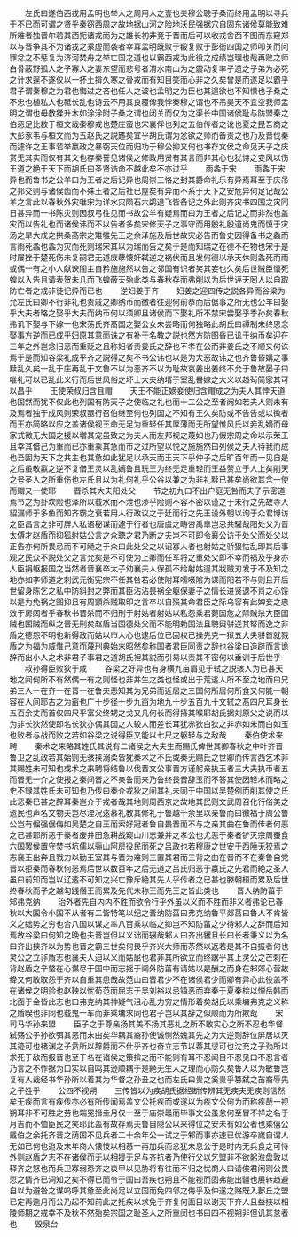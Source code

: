 <!-- { "loadSidebar": true } -->
　　左氏曰遂伯西戎用孟明也举人之周用人之壹也夫穆公聴子桑而终用孟明以寻兵于不已而可谓之贤乎秦窃西周之故地据山河之险地沃民强据穴自固东诸侯莫能致难所难者独晋尔若其西扼诸戎而为之雄长初非竞于晋而后可以收戎舎西不图而东窥郑以与晋争其不为诸戎之乘虚而袭者幸耳孟明既败于殽复败于彭衙四国之师叩关而问罪忿之不惩复为济河焚舟之举亡国之道也以霸西戎为此役之成绩岂理也哉再败之师白骨蔽野孤人之子寡人之妻东望而悲号者渭水南山为之震动复率孑遗之子弟为必死之计求逞不遂仅以一抔土揜久寒之骨戎而有知目笑而心非之久矣曾是而遂足以霸乎君子谓秦穆之为君也悔过之吝也任人之诐也孟明之为臣也其逞欲也不知惧也子桑之不忠也植私人也祗长乱也诗云不用其良覆俾我悖秦穆之谓也不吊昊天不宜空我师孟明之谓也毋教猱升木如涂涂附子桑之谓也闭关而仅为之渠长中国诸侯耻与防盟秦之伯恶足比数于桓文哉秦穆戎也楚庄蛮也宋襄俘也列之五伯传者之讹也夏之昆吾商之大彭豕韦与桓文而为五赵氏之説韪矣宜乎胡氏谓为忿欲之师而备责之也乃及晋伐秦而遽许之王事若举嬴政之暴窃天位而归功于穆公抑又何也书存文侯之命见天子之庆赏无其实而仅有其文也存秦誓见诸侯之修政用贤有其言而非其心也犹诗之变风以伤王道之絶于天下而胡氏曰圣贤诰命不越此矣不亦过乎
　　雨螽于宋
　　雨螽于宋异也而鲁书之公羊曰为王者之后记异也周崇三恪之封其爵命礼乐有异焉耳至于庆吊之邦交则与诸侯齿而不殊王者之后社已屋矣有异而不系于天下之安危异何足记哉公羊之言此以春秋外灾唯宋为详水灾陨石六鹢退飞皆备记之外此则齐灾书四国之灾同日甚异而一书陈灾则因叔弓往见而书故公羊有疑焉而曰为王者之后记之而非然也盖灾而以告礼也而诸侯讳而不以告者多矣宋修天子之事守而用殷礼殷道尚鬼而慎于灾汤之旱大戊之拱桑髙宗之雉雊先王之余泽施及后世故灾必告而鲁史因得备书之螽而言雨死螽也螽为灾而死则瑞宋其以为瑞而告之矣于是而知瑞之在德不在物也宋于是时屡挫于楚死伤未复嗣君无道庻孽懐奸弑逆之祸伏而且发何德以承天休则螽死而雨或偶一有之小人献谀闇主自矜施施然以告之邻国有识者笑其妄也久矣后世贼臣懐死蝗以入告且请表贺未几而飞蝗蔽天殆此类与春秋存而弗削以为后世诬天罔人以自取防亡者之戒非徒记异而已也
　　逆妇姜于齐
　　妇姜之迎四传之説各异而谷梁为允左氏曰卿不行非礼也贵戚之卿纳币而微者往迎何前恭而后倨事之所无也公羊曰娶乎大夫者略之娶乎大夫而纳币何以须卿且诸侯而下娶礼所不禁宋尝娶乎季孙矣春秋弗讥下娶与下嫁一也宋荡氏齐髙国之娶公女未尝略而何独略此胡氏曰禫制未终思念娶事方逆而已成乎妇原其意而诛之有补于名教之説也然方防图昏已讥于纳币矣迎在三年之外岂念旧恶而重贬之且称妇者责姜氏之辞也不孝在公而非姜氏之不顺又何诛焉于是而知谷梁礼成乎齐之説得之矣不书公讳也以是为大恶故讳之也齐鲁昏媾之事黩乱久矣一乱于庄再乱于文鲁不以为恶齐不以为耻故哀姜出姜终不允于鲁故晏子曰唯礼可以已乱此义行而后世风俗之坏士大夫纳壻于室乱昬嫁之大义以趋茍简家其可以昌乎
　　王使荣叔归含且赗
　　天王不能正嫡妾使归含赗成之为夫人其悖天道也固然而犹不仅此也列国有防天子之使临之礼也而十二公之至者阙如若夫人则未有及焉者独于成风则荣叔亟行召伯继至何也列国之不知有王久矣防或不告告或以微者而王亦简略以应之盖诸侯视王命无足为重轻任其厚薄而无所望惟风氏以妾乱嫡而母家式微无大国之援以増其宠虽致之为夫人而友邦视之蔑如也乃假宗周之命以示荣王且幸其借己为重而已亦重乘其急而市之过所望以悦之施施然曰列侯之夫人待我而成也吾固为天下之共主也其惫如此犹足以承天而王天下乎仲子之后旷百年而一见自是之后虽敬嬴之逆不复借王灵以乱嫡鲁且玩王为终无足重轻而王益赘立于人上矣削天之号圣人之所重伤也左氏且以为礼何礼乎公谷以兼之为非礼黩已甚矣尚欲其含一使而赗又一使耶
　　晋杀其大夫阳处父
　　节之初九曰不出户庭无咎而夫子示密道焉节之为卦坎险也泽所以载水而不泄也渉乎险则不容不密以谨之于未行之先故寺人貂漏师于多鱼而知齐霸之衰若用人行政议之于廷而行之先王设外朝以询于众君博访之臣昌言之非可屏人私语秘谋而遽于行者也唐虞之畴咨禹臯岂忌共驩哉阳处父为晋太傅才赵盾而抑狐射姑公言之众聴之君乃断之夫岂不可即令襄公访于处父而处父以正告亦何所畏忌而不可飏之于众曰此处父之以诏寡人者也射姑之骄狠怙乱即其后事观之民众不説处父之言允矣是不可使为上卿而任军将之重处父即不幸而祸及乎身亦人臣捐躯报国之当然者晋襄卒太子幼襄夫人保孤不给射姑逞其戕贼刃发于不及知之地亦如李师道之刺武元衡宪宗不任其咎若必使附耳嚅嗫隂为谋而阳若不与则且开后世留身陈乞之私中防斜封之弊而其臣沾沾畏祸全躯保妻子之情长进贤退不肖之心馁以是为免祸之图抑且有周顗杀贼取印之言卒以自殒其命君臣之际乌容有此婢妾之忠效于房闼者乎春秋书晋杀而不归刑于射姑者射姑以私怨乘君薨国危之际贼杀大臣国贼也国贼而纵之晋无刑矣赵盾当国德处父而不能明勅国法且聴臾骈送其帑而逸之非盾之德怨不明也新得政而姑以市人心也逮后位已固权已操先克一狱五大夫骈首就戮盾之为福为威惟己意而蔑刑典始末昭然矣称国者君臣同责之辞也谷梁曰造辟而言诡辞而出小人之术非君子事君之道胡氏袒其説而引易以责其不密何以垂训于后世乎
　　叔孙得臣败狄于咸
　　谷梁之好异也有身横九亩眉见于轼之説骇人为已甚天地之间何所不有然偶一有之则怪也非并生之类也怪或出于荒逺人所不至之地而曰兄弟三人一在齐一在晋一在鲁夫恶知其为兄弟而近居之三国何所居何所食又何能一朝容在人间耶古之为亩也广十步径十步九亩为地九十步五百九十文轼之髙四尺耳身长五百余丈而首仅四尺乎富父终甥之戈又几何长而得摏其喉耶胡氏据刘原父之说而以为非长狄然使即名长狄亦偶其国之人较人而差长耳犹赤狄白狄之非赤如朱而白如玉也败者与战而败之若如谷梁之说得臣又能以七尺之躯轻与之敌哉
　　秦伯使术来聘
　　秦术之来略其姓氏其说有二诸侯之大夫生而赐氏俾世其卿春秋之中叶齐晋鲁卫之乱政若其始则无骇挟溺柔皆犹秦术之不氏或秦无赐氏之世卿而传言西乞术非其赐姓未可知也或术之来聘将结鲁以伐晋文公事晋方谨躬亲执玉者三大夫执币者五而晋无一介之使报之秦间晋之不亲鲁而来乃鲁终畏晋辞玉而不答其使因轻术而略之史不録其姓氏未可知也乃传曰秦介戎狄之间其礼未同于中国以吴楚例而削其使之氏此恶秦巳甚之辞耳秦岂介于戎者哉其地则周西京之故地其民则文武周召化行俗美之遗民也声名文物夫岂尽湮况逺慕礼教其修礼于鲁越千余里以亲鲁而曰徼福于周公鲁公岂有倔强倨侮如吴楚之自王而索好冠者鲁自畏晋而不与之亲其曲在鲁而传者何恶之已甚耶所恶于秦者废井田急耕战窥山川志兼并之孝公也尤恶于秦者铲灭宗周蚕食六国罢侯置守焚书坑儒以骊山阿房役民而死之吕政也若穆康之世安于西陲无狡焉之志襄王出奔且戮力以勤王室其与晋为难则三置其君而三背之曲在晋而不在秦鲁自党晋以拒秦而春秋何恶焉后世以数百年之后无道之吕氏归恶于嬴氏之先君而絶之圣人虽曰前知而岂以辽逺不可知之兴亡豫斥絶其先人乎传者之已甚也滕朝桓而累及后世终春秋而子之越勾践僭王而累及先代未称王而先王之皆此类也
　　晋人纳防菑于邾弗克纳
　　治外者先自内内不胜而欲令行乎外虽以义而不胜而非义者弗论已春秋以大国令小国不从者有二皆特笔以纪之晋纳防菑曰弗克纳鲁平郯莒曰鲁人不肯皆义之绌势之穷也合八国以谋之率八百乘以临之抑岂不知防菑之少待邾人之辞而后知焉故谷梁曰何知之晩也夫晋岂但以义诎而辍哉邾人曰齐出貜且长曰长者秉义以为名曰齐出挟齐以为势也晋之霸三世矣何畏乎齐兴大师而苶然以返若是其不自振者何也灵公之立非盾志也襄夫人迫以义而姑屈也君非其所欲立而终踞乎其上灵公之芒刺在背赵盾之辛螫在心谋尽于国中而志揺于阃外防菑有请姑以是酬之而身在邾郊心营故绛又何敢取怨于齐以自重其患哉故范山曰晋君少不在诸侯君少而卿有异心此役盖不在诸侯之明验也赵鞅以忧荀范而屈志于吴刘裕以忌镇恶而弃秦于夏秦桧以惮岳韩而北面于金皆此志也曰弗克纳其神疑气沮心乱力穷之情形着矣胡氏以乘墉弗克之义称之盾暌也非同也载鬼一车而非乘墉求同也君子岂以其辞之似顺而为所欺哉
　　宋司马华孙来盟
　　臣子之于尊亲扬其美不扬其恶礼之所不敢实心之所不忍也华督弑殇公子孙欲弭其恶而末由矣华耦其裔孙使诚恻然媿其先之为大逆则辞位屏居以灭其迹可也禇渊之子贲所以辞爵而不仕乎齐也奋立志节以葢其愆可也沈充之子劲所以求死于敌而报晋也至于名在诸侯之策揜之而不能则有耳不忍闻目不忍见口不忍言者乃言之不怍据为口实以自鸣其逊顺耦于是絶无生人之理而心防久矣鲁人以为敏鲁岂复有人哉经书华孙所以着其为华督之孙丑之也而左氏曰贵之奚贵乎篡弑之苖裔辱先之子姓乎
　　公四不视朔
　　三传皆以为疾胡氏据经断传辨其无疾夫无疾则信然矣无疾而言有疾传亦必有所传闻焉盖文公托疾而或遂以为疾文公何为而称疾哉一视朔耳非不可胜之劳也端冕搢圭月仅一至于庙崇鼂而毕事文公虽怠何至冒不祥之名于月吉而不恤臣民之笑耶此盖有故存焉夫鲁自隠公以来得位之安未有如公者也乘僖公戴伯之余托齐晋之荫国不见兵者二十余年公一试之于邾而事亦速已优游卒嵗自谓人无如已何也迨及末年商人懐忮以相惎一再加兵而忿犹未息公于是时内无兵食之可恃外则赵盾之志不在诸侯而无以相援无足与齐抗者乃使行父以乞盟非不欲躬涖盘敦以释齐之怒也而兵卫寡弱恐齐之衷甲以见胁将有往而不归之忧商人曰请俟君闲则公畏恧之情齐已洞知之矣不得已而令于国曰吾疾也朔且不能视而固弗能出疆也展转趋避自以为避咎之谋呜呼其惫至此尚足以立国而免四邻之侮乎及仲遂之赂既入郪丘之盟已定再逾月而公乃起不知前此之托疾以求免于齐复何面目以谢天下齐人且益挟以相陵师期之戒幸不及秋不然殆矣宗国之耻圣人之所重闵也书曰四不视朔非但讥其怠者也
　　毁泉台
